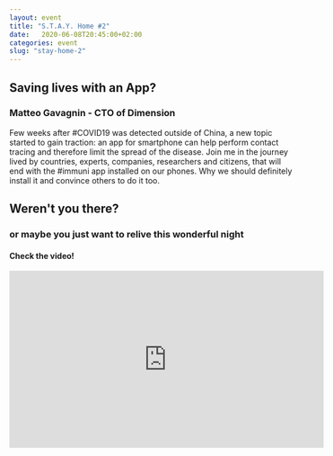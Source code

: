 ```yaml
---
layout: event
title: "S.T.A.Y. Home #2"
date:   2020-06-08T20:45:00+02:00
categories: event
slug: "stay-home-2"
---
```


## Saving lives with an App?

### Matteo Gavagnin - CTO of Dimension

Few weeks after #COVID19 was detected outside of China, a new topic started to gain traction: an app for smartphone can help perform contact tracing and therefore limit the spread of the disease. 
Join me in the journey lived by countries, experts, companies, researchers and citizens, that will end with the #immuni app installed on our phones.
Why we should definitely install it and convince others to do it too.

## Weren't you there?

### or maybe you just want to relive this wonderful night

<section class="fb-links">

#### Check the video!

<iframe class="video-embed" src="https://www.youtube.com/embed/ExEFrizyvnY" width="560" height="315" frameborder="0" allow="accelerometer; autoplay; encrypted-media; gyroscope; picture-in-picture" allowfullscreen></iframe>
</section>
